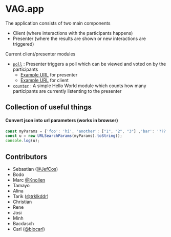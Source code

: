 # VAG.app

The application consists of two main components
- Client (where interactions with the participants happens)
- Presenter (where the results are shown or new interactions are triggered)

Current client/presenter modules
- [`poll`](src/app/poll) : Presenter triggers a poll which can be viewed and voted on by the participants
    - [Example URL](http://localhost:4200/java-2022/presenter?interaction=poll&questions=Why%20is%20the%20universe%20green%3F,%20What%20about%20the%20ocean,why%20today%3F) for presenter
    - [Example URL](http://localhost:4200/java-2022) for client
- [`counter`](src/app/counter) : A simple Hello World module which counts how many participants are currently listenting to the presenter

## Collection of useful things
#### Convert json into url parameters (works in browser)
```javascript
const myParams = {'foo': 'hi', 'another': ["1", "2", "3"] ,'bar': '???'};
const u = new URLSearchParams(myParams).toString();
console.log(u);
```



## Contributors
- Sebastian ([@JefCos](https://github.com/JefCos))
- Bodo      
- Marc	[@Knollen](https://github.com/knollen)      
- Tamayo    
- Alina     
- Tarik  ([@trklkddr](https://github.com/trklkddr))      
- Christian 
- Rene      
- Josi      
- Minh      
- Bacdasch  
- Carl ([@biocarl](https://github.com/biocarl))
